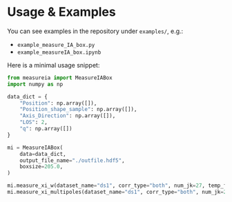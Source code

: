# Usage & Examples

You can see examples in the repository under `examples/`, e.g.:

- `example_measure_IA_box.py`
- `example_measureIA_box.ipynb`

Here is a minimal usage snippet:

```python
from measureia import MeasureIABox
import numpy as np

data_dict = {
	"Position": np.array([]),
	"Position_shape_sample": np.array([]),
	"Axis_Direction": np.array([]),
	"LOS": 2,
	"q": np.array([])
}

mi = MeasureIABox(
	data=data_dict,
	output_file_name="./outfile.hdf5",
	boxsize=205.0,
)

mi.measure_xi_w(dataset_name="ds1", corr_type="both", num_jk=27, temp_file_path='./')
mi.measure_xi_multipoles(dataset_name="ds1", corr_type="both", num_jk=27, temp_file_path='./')
```